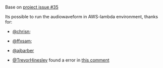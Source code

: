 Base on [project issue #35](https://github.com/bbc/audiowaveform/issues/35)

Its possible to run the audiowaveform in AWS-lambda environment, thanks for:
- [@chrisn](https://github.com/chrisn);
- [@ffxsam](https://github.com/ffxsam);
- [@ajbarber](https://github.com/ajbarber)

- [@TrevorHinesley](https://github.com/TrevorHinesley) found a error in [this comment](https://github.com/bbc/audiowaveform/issues/35#issuecomment-589107734)

